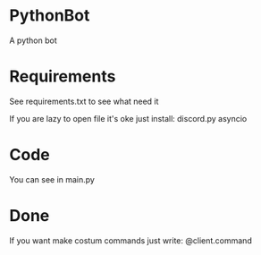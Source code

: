 # PythonBot
A python bot

# Requirements
See requirements.txt to see what need it

If you are lazy to open file it's oke just install:
discord.py
asyncio

# Code
You can see in main.py

# Done
If you want make costum commands just write:
@client.command
